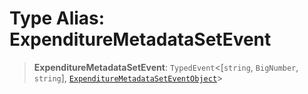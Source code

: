 # Type Alias: ExpenditureMetadataSetEvent

> **ExpenditureMetadataSetEvent**: `TypedEvent`\<\[`string`, `BigNumber`, `string`\], [`ExpenditureMetadataSetEventObject`](../interfaces/ExpenditureMetadataSetEventObject.md)\>
